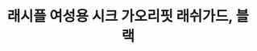 ---
title: 래시플 여성용 시크 가오리핏 래쉬가드, 블랙
price: 19,800
stars: 4.5
reviews: (1300)
image_url: https://thumbnail10.coupangcdn.com/thumbnails/remote/230x230ex/image/product/image/vendoritem/2019/04/15/3535211288/759a5c54-55a9-4400-8703-e6d6939ca38e.jpg
---